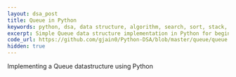 ```yaml
---
layout: dsa_post
title: Queue in Python
keywords: python, dsa, data structure, algorithm, search, sort, stack, queue, tree, heap, graph
excerpt: Simple Queue data structure implementation in Python for beginners and learners
code_url: https://github.com/gjain0/Python-DSA/blob/master/queue/queue.py
hidden: true
---
```


Implementing a Queue datastructure using Python
